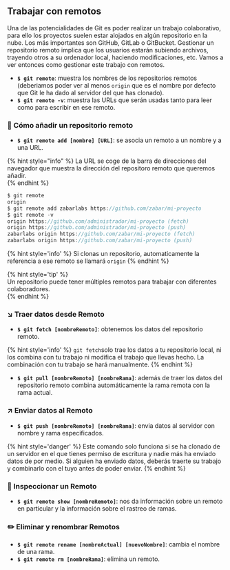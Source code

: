 ## Trabajar con remotos

Una de las potencialidades de Git es poder realizar un trabajo colaborativo, para ello los proyectos suelen estar alojados en algún repositorio en la nube. Los más importantes son GitHub, GitLab o GitBucket. Gestionar un repositorio remoto implica que los usuarios estarán subiendo archivos, trayendo otros a su ordenador local, haciendo modificaciones, etc. Vamos a ver entonces como gestionar este trabajo con remotos.

- **`$ git remote`**: muestra los nombres de los repositorios remotos (deberiamos poder ver al menos `origin` que es el nombre por defecto que Git le ha dado al servidor del que has clonado).
- **`$ git remote -v`**: muestra las URLs que serán usadas tanto para leer como para escribir en ese remoto.

### 🚀 Cómo añadir un repositorio remoto

- **`$ git remote add [nombre] [URL]`**: se asocia un remoto a un nombre y a una URL.

{% hint style="info" %}
La URL se coge de la barra de direcciones del navegador que muestra la dirección del repositoro remoto que queremos añadir.  
{% endhint %}

```java
$ git remote
origin
$ git remote add zabarlabs https://github.com/zabar/mi-proyecto
$ git remote -v
origin https://github.com/administrador/mi-proyecto (fetch)
origin https://github.com/administrador/mi-proyecto (push)
zabarlabs origin https://github.com/zabar/mi-proyecto (fetch)
zabarlabs origin https://github.com/zabar/mi-proyecto (push)
```

{% hint style='info' %}
Si clonas un repositorio, automaticamente la referencia a ese remoto se llamará `origin`
{% endhint %}

{% hint style='tip' %}  
Un repositorio puede tener múltiples remotos para trabajar con diferentes colaboradores.  
{% endhint %}

### ↘️ Traer datos desde Remoto

- **`$ git fetch [nombreRemoto]`**: obtenemos los datos del repositorio remoto.

{% hint style='info' %}
`git fetch`solo trae los datos a tu repositorio local, ni los combina con tu trabajo ni modifica el trabajo que llevas hecho. La combinación con tu trabajo se hará manualmente.
{% endhint %}

- **`$ git pull [nombreRemoto] [nombreRama]`**: además de traer los datos del repositorio remoto combina automáticamente la rama remota con la rama actual.

### ↗️ Enviar datos al Remoto

- **`$ git push [nombreRemoto] [nombreRama]`**: envia datos al servidor con nombre y rama especificados.

{% hint style='danger' %}
Este comando solo funciona si se ha clonado de un servidor en el que tienes permiso de escritura y nadie más ha enviado datos de por medio. Si alguien ha enviado datos, deberás traerte su trabajo y combinarlo con el tuyo antes de poder enviar.
{% endhint %}

### 🔎 Inspeccionar un Remoto

- **`$ git remote show [nombreRemoto]`**: nos da información sobre un remoto en particular y la información sobre el rastreo de ramas.

### ✏️ Eliminar y renombrar Remotos

- **`$ git remote rename [nombreActual] [nuevoNombre]`**: cambia el nombre de una rama.
- **`$ git remote rm [nombreRama]`**: elimina un remoto.
